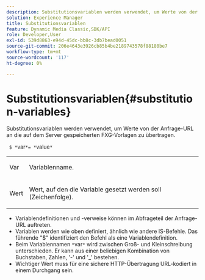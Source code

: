 ```yaml
---
description: Substitutionsvariablen werden verwendet, um Werte von der Anfrage-URL an die auf dem Server gespeicherten FXG-Vorlagen zu übertragen.
solution: Experience Manager
title: Substitutionsvariablen
feature: Dynamic Media Classic,SDK/API
role: Developer,User
exl-id: 539d8863-e94d-45dc-bb8c-3db7bead0051
source-git-commit: 206e4643e3926cb85b4be2189743578f88180be7
workflow-type: tm+mt
source-wordcount: '117'
ht-degree: 0%

---
```


# Substitutionsvariablen{#substitution-variables}

Substitutionsvariablen werden verwendet, um Werte von der Anfrage-URL an die auf dem Server gespeicherten FXG-Vorlagen zu übertragen.

` $ *`var`*= *`value`*`

<table id="simpletable_76B381800C0D411F87CD551FC30B0579"> 
 <tr class="strow"> 
  <td class="stentry"> <p> <span class="codeph"> <span class="varname"> Var </span> </span> </p> </td> 
  <td class="stentry"> <p>Variablenname. </p> </td> 
 </tr> 
 <tr class="strow"> 
  <td class="stentry"> <p> <span class="codeph"> <span class="varname"> Wert </span> </span> </p> </td> 
  <td class="stentry"> <p>Wert, auf den die Variable gesetzt werden soll (Zeichenfolge). </p> </td> 
 </tr> 
</table>

* Variablendefinitionen und -verweise können im Abfrageteil der Anfrage-URL auftreten.
* Variablen werden wie oben definiert, ähnlich wie andere IS-Befehle. Das führende &quot;$&quot; identifiziert den Befehl als eine Variablendefinition.
* Beim Variablennamen `*`var`*` wird zwischen Groß- und Kleinschreibung unterschieden. Er kann aus einer beliebigen Kombination von Buchstaben, Zahlen, &#39;-&#39; und &#39;_&#39; bestehen.
* Wichtiger Wert muss für eine sichere HTTP-Übertragung URL-kodiert in einem Durchgang sein.
